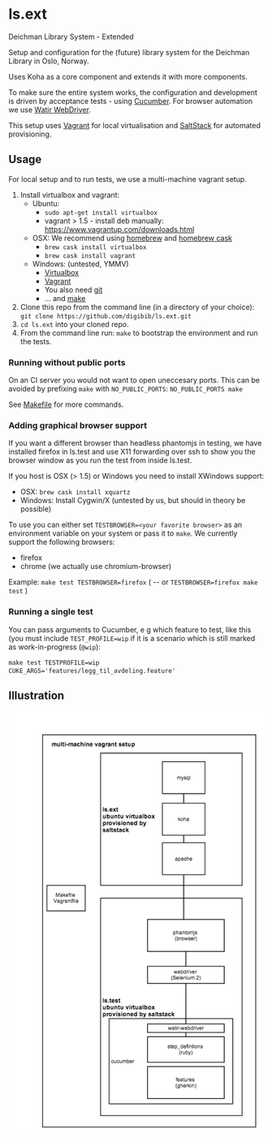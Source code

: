ls.ext
======

Deichman Library System - Extended

Setup and configuration for the (future) library system for the Deichman
Library in Oslo, Norway.

Uses Koha as a core component and extends it with more components.

To make sure the entire system works, the configuration and development is
driven by acceptance tests - using [Cucumber](http://cukes.info/). For 
browser automation we use [Watir WebDriver](http://watirwebdriver.com).

This setup uses [Vagrant](http://www.vagrantup.com/) for local virtualisation 
and [SaltStack](http://docs.saltstack.com/) for automated provisioning.

## Usage

For local setup and to run tests, we use a multi-machine vagrant setup.

1. Install virtualbox and vagrant:
    - Ubuntu: 
        * `sudo apt-get install virtualbox`
        * vagrant > 1.5 - install deb manually: https://www.vagrantup.com/downloads.html
    - OSX: We recommend using [homebrew](http://brew.sh/) and [homebrew cask](http://caskroom.io/)
        * `brew cask install virtualbox`
        * `brew cask install vagrant`
    - Windows: (untested, YMMV)
        * [Virtualbox](https://www.virtualbox.org/wiki/Downloads)
        * [Vagrant](https://www.vagrantup.com/downloads)
        * You also need [git](http://git-scm.com/downloads)
        * ... and [make](http://gnuwin32.sourceforge.net/downlinks/make.php)
2. Clone this repo from the command line (in a directory of your choice): `git clone https://github.com/digibib/ls.ext.git` 
3. `cd ls.ext` into your cloned repo.
4. From the command line run: `make` to bootstrap the environment and run the tests.

### Running without public ports

On an CI server you would not want to open uneccesary ports. This can be avoided by prefixing `make` with `NO_PUBLIC_PORTS`:
   `NO_PUBLIC_PORTS make`

See [Makefile](Makefile) for more commands.

### Adding graphical browser support
If you want a different browser than headless phantomjs in testing, we have installed firefox in ls.test and use X11
forwarding over ssh to show you the browser window as you run the test from inside ls.test.

If you host is OSX (> 1.5) or Windows you need to install XWindows support:

 - OSX: `brew cask install xquartz`
 - Windows: Install Cygwin/X (untested by us, but should in theory be possible)

To use you can either set `TESTBROWSER=<your favorite browser>` as an environment variable on your system or pass it to `make`. We currently support the following browsers:
- firefox
- chrome (we actually use chromium-browser)

Example:
`make test TESTBROWSER=firefox`  (  -- or  `TESTBROWSER=firefox make test` )  

### Running a single test 

You can pass arguments to Cucumber, e g which feature to test, like this (you must include `TEST_PROFILE=wip` if it is a scenario which is still marked as work-in-progress (`@wip`):

```
make test TESTPROFILE=wip CUKE_ARGS='features/legg_til_avdeling.feature'
```

## Illustration
![Alt text](stack.png?raw=true "Stack")
